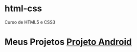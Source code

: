 # html-css
 Curso de HTML5 e CSS3

<h1>Meus Projetos</h 1>
<a href="https://roberthdasilva.github.io/html-css/desafios/d010">Projeto Android</a>
